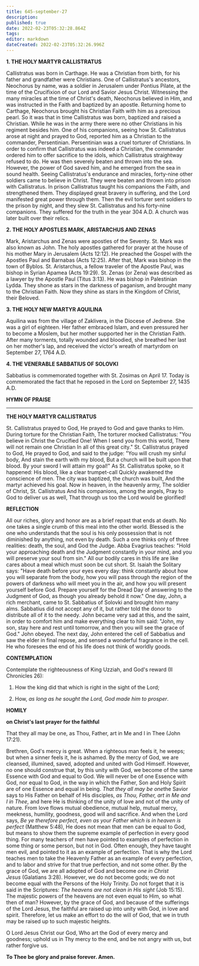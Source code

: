 ```yaml
---
title: 645-september-27
description: 
published: true
date: 2022-02-23T05:32:28.864Z
tags: 
editor: markdown
dateCreated: 2022-02-23T05:32:26.996Z
---
```



**1. THE HOLY MARTYR CALLISTRATUS**

Callistratus was born in Carthage. He was a Christian from birth, for his father and grandfather were Christians. One of Callistratus's ancestors, Neochorus by name, was a soldier in Jerusalem under Pontius Pilate, at the time of the Crucifixion of our Lord and Savior Jesus Christ. Witnessing the many miracles at the time of Christ's death, Neochorus believed in Him, and was instructed in the Faith and baptized by an apostle. Returning home to Carthage, Neochorus brought his Christian Faith with him as a precious pearl. So it was that in time Callistratus was born, baptized and raised a Christian. While he was in the army there were no other Christians in his regiment besides him. One of his companions, seeing how St. Callistratus arose at night and prayed to God, reported him as a Christian to the commander, Persentinian. Persentinian was a cruel torturer of Christians. In order to confirm that Callistratus was indeed a Christian, the commander ordered him to offer sacrifice to the idols, which Callistratus straightway refused to do. He was then severely beaten and thrown into the sea. However, the power of God saved him, and he emerged from the sea in sound health. Seeing Callistratus's endurance and miracles, forty-nine other soldiers came to believe in Christ. They were beaten and thrown into prison with Callistratus. In prison Callistratus taught his companions the Faith, and strengthened them. They displayed great bravery in suffering, and the Lord manifested great power through them. Then the evil torturer sent soldiers to the prison by night, and they slew St. Callistratus and his forty-nine companions. They suffered for the truth in the year 304 A.D. A church was later built over their relics.

**2. THE HOLY APOSTLES MARK, ARISTARCHUS AND ZENAS**

Mark, Aristarchus and Zenas were apostles of the Seventy. St. Mark was also known as John. The holy apostles gathered for prayer at the house of his mother Mary in Jerusalem (Acts 12:12). He preached the Gospel with the Apostles Paul and Barnabas (Acts 12:25). After that, Mark was bishop in the town of Byblos. St. Aristarchus, a fellow traveler of the Apostle Paul, was bishop in Syrian Apamea (Acts 19:29). St. Zenas (or Zena) was described as a lawyer by the Apostle Paul (Titus 3:13). He was bishop in Palestinian Lydda. They shone as stars in the darkness of paganism, and brought many to the Christian Faith. Now they shine as stars in the Kingdom of Christ, their Beloved.

**3. THE HOLY NEW MARTYR AQUILINA**

Aquilina was from the village of Zaklivera, in the Diocese of Jedrene. She was a girl of eighteen. Her father embraced Islam, and even pressured her to become a Moslem, but her mother supported her in the Christian Faith. After many torments, totally wounded and bloodied, she breathed her last on her mother's lap, and received the victor's wreath of martyrdom on September 27, 1764 A.D.

**4. THE VENERABLE SABBATIUS OF SOLOVKI**

Sabbatius is commemorated together with St. Zosimas on April 17. Today is commemorated the fact that he reposed in the Lord on September 27, 1435 A.D.


**HYMN OF PRAISE**
****
**THE HOLY MARTYR CALLISTRATUS**

St. Callistratus prayed to God,
He prayed to God and gave thanks to Him.
During torture for the Christian Faith,
The torturer mocked Callistratus:
"You believe in Christ the Crucified One!
When I send you from this world,
There will not remain one Christian
In all of this great city."
St. Callistratus prayed to God,
He prayed to God, and said to the judge:
"You will crush my sinful body,
And stain the earth with my blood,
But a church will be built upon that blood.
By your sword I will attain my goal!"
As St. Callistratus spoke, so it happened:
His blood, like a clear trumpet-call
Quickly awakened the conscience of men.
The city was baptized, the church was built,
And the martyr achieved his goal.
Now in heaven, in the heavenly army,
The soldier of Christ, St. Callistratus
And his companions, among the angels,
Pray to God to deliver us as well,
That through us too the Lord would be glorified!


**REFLECTION**


All our riches, glory and honor are as a brief repast that ends at death. No one takes a single crumb of this meal into the other world. Blessed is the one who understands that the soul is his only possession that is not diminished by anything, not even by death. Such a one thinks only of three realities: death, the soul, and God the Judge. Abba Evagrius teaches: "Hold your approaching death and the Judgment constantly in your mind, and you will preserve your soul from sin." All our bodily cares in this life are like cares about a meal which must soon be cut short. St. Isaiah the Solitary says: "Have death before your eyes every day: think constantly about how you will separate from the body, how you will pass through the region of the powers of darkness who will meet you in the air, and how you will present yourself before God. Prepare yourself for the Dread Day of answering to the Judgment of God, as though you already behold it now." One day, John, a rich merchant, came to St. Sabbatius of Solovki and brought him many alms. Sabbatius did not accept any of it, but rather told the donor to distribute all of it to the needy. John became very sad at this, and the saint, in order to comfort him and make everything clear to him said: "John, my son, stay here and rest until tomorrow, and then you will see the grace of God." John obeyed. The next day, John entered the cell of Sabbatius and saw the elder in final repose, and sensed a wonderful fragrance in the cell. He who foresees the end of his life does not think of worldly goods.



**CONTEMPLATION**

Contemplate the righteousness of King Uzziah, and God's reward (II Chronicles 26):

1.  How the king did that which is right in the sight of the Lord;

1.  How, *as long as he sought the Lord, God made him to prosper*.



**HOMILY**


**on Christ's last prayer for the faithful**

That they all may be one, as Thou, Father, art in Me and I in Thee (John 17:21).

Brethren, God's mercy is great. When a righteous man feels it, he weeps; but when a sinner feels it, he is ashamed. By the mercy of God, we are cleansed, illumined, saved, adopted and united with God Himself. However, no one should construe that, by this unity with God, we become of the same Essence with God and equal to God. We will never be of one Essence with God, nor equal to God, in the way in which the Father, Son and Holy Spirit are of one Essence and equal in being. *That they all may be one*the Savior says to His Father on behalf of His disciples, *as Thou, Father, art in Me and I in Thee*, and here He is thinking of the unity of love and not of the unity of nature. From love flows mutual obedience, mutual help, mutual mercy, meekness, humility, goodness, good will and sacrifice. And when the Lord says, *Be ye therefore perfect, even as your Father which is in heaven is perfect* (Matthew 5:48), He does not mean that men can be equal to God, but means to show them the supreme example of perfection in every good thing. For many teachers of men have pointed to examples of perfection in some thing or some person, but not in God. Often enough, they have taught men evil, and pointed to it as an example of perfection. That is why the Lord teaches men to take the Heavenly Father as an example of every perfection, and to labor and strive for that true perfection, and not some other. By the grace of God, we are all adopted of God and become *one in Christ Jesus* (Galatians 3:28). However, we do not become gods; we do not become equal with the Persons of the Holy Trinity. Do not forget that it is said in the Scriptures: *The heavens are not clean in His sight* (Job 15:15). The majestic powers of the heavens are not even equal to Him, so what then of man? However, by the grace of God, and because of the sufferings of the Lord Jesus, the faithful are raised up into unity with God, in love and spirit. Therefore, let us make an effort to do the will of God, that we in truth may be raised up to such majestic heights.

O Lord Jesus Christ our God, Who art the God of every mercy and goodness; uphold us in Thy mercy to the end, and be not angry with us, but rather forgive us.

**To Thee be glory and praise forever. Amen.**
